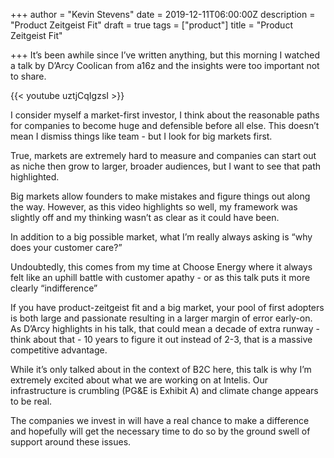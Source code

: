 +++
author = "Kevin Stevens"
date = 2019-12-11T06:00:00Z
description = "Product Zeitgeist Fit"
draft = true
tags = ["product"]
title = "Product Zeitgeist Fit"

+++
It’s been awhile since I’ve written anything, but this morning I watched a talk by D’Arcy Coolican from a16z and the insights were too important not to share.

{{< youtube uztjCqIgzsI >}}

I consider myself a market-first investor, I think about the reasonable paths for companies to become huge and defensible before all else. This doesn’t mean I dismiss things like team - but I look for big markets first.

True, markets are extremely hard to measure and companies can start out as niche then grow to larger, broader audiences, but I want to see that path highlighted.

Big markets allow founders to make mistakes and figure things out along the way. However, as this video highlights so well, my framework was slightly off and my thinking wasn’t as clear as it could have been.

In addition to a big possible market, what I’m really always asking is “why does your customer care?”

Undoubtedly, this comes from my time at Choose Energy where it always felt like an uphill battle with customer apathy - or as this talk puts it more clearly “indifference”

If you have product-zeitgeist fit and a big market, your pool of first adopters is both large and passionate resulting in a larger margin of error early-on. As D’Arcy highlights in his talk, that could mean a decade of extra runway - think about that - 10 years to figure it out instead of 2-3, that is a massive competitive advantage.

While it’s only talked about in the context of B2C here, this talk is why I’m extremely excited about what we are working on at Intelis. Our infrastructure is crumbling (PG&E is Exhibit A) and climate change appears to be real.

The companies we invest in will have a real chance to make a difference and hopefully will get the necessary time to do so by the ground swell of support around these issues.
